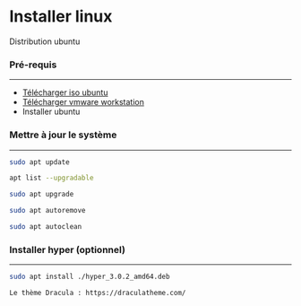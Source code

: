 # Installer linux

Distribution ubuntu

### Pré-requis

---

* [Télécharger iso ubuntu](https://www.ubuntu-fr.org/download/)
* [Télécharger vmware workstation](https://customerconnect.vmware.com/en/downloads/info/slug/desktop_end_user_computing/vmware_workstation_player/16_0)
* Installer ubuntu

### Mettre à jour le système

---

```sh
sudo apt update 
```

```sh
apt list --upgradable 
```

```sh
sudo apt upgrade 
```

```sh
sudo apt autoremove 
```

```sh
sudo apt autoclean
```

### Installer hyper (optionnel)

---

```sh
sudo apt install ./hyper_3.0.2_amd64.deb
```

```sh
Le thème Dracula : https://draculatheme.com/
```







